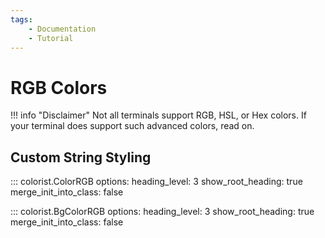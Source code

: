 ```yaml
---
tags:
    - Documentation
    - Tutorial
---
```


# RGB Colors
!!! info "Disclaimer"
    Not all terminals support RGB, HSL, or Hex colors. If your terminal does support such advanced colors, read on.

## Custom String Styling

::: colorist.ColorRGB
    options:
      heading_level: 3
      show_root_heading: true
      merge_init_into_class: false

::: colorist.BgColorRGB
    options:
      heading_level: 3
      show_root_heading: true
      merge_init_into_class: false
